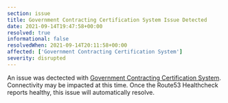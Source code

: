 ```yaml
---
section: issue
title: Government Contracting Certification System Issue Detected
date: 2021-09-14T19:47:58+00:00
resolved: true
informational: false
resolvedWhen: 2021-09-14T20:11:58+00:00
affected: ['Government Contracting Certification System']
severity: disrupted
---
```

An issue was dectected with [Government Contracting Certification System](https://certify.sba.gov).  Connectivity may be impacted at this time.  Once the Route53 Healthcheck reports healthy, this issue will automatically resolve.
